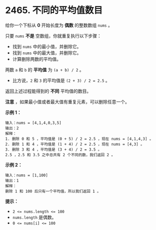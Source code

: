 # 2465. 不同的平均值数目

给你一个下标从 **0** 开始长度为 **偶数** 的整数数组 `nums` 。

只要 `nums` **不是** 空数组，你就重复执行以下步骤：

- 找到 `nums` 中的最小值，并删除它。
- 找到 `nums` 中的最大值，并删除它。
- 计算删除两数的平均值。

两数 `a` 和 `b` 的 **平均值** 为 `(a + b) / 2` 。

- 比方说，`2` 和 `3` 的平均值是 `(2 + 3) / 2 = 2.5` 。

返回上述过程能得到的 **不同** 平均值的数目。

**注意** ，如果最小值或者最大值有重复元素，可以删除任意一个。

**示例 1：**

```()
输入：nums = [4,1,4,0,3,5]
输出：2
解释：
1. 删除 0 和 5 ，平均值是 (0 + 5) / 2 = 2.5 ，现在 nums = [4,1,4,3] 。
2. 删除 1 和 4 ，平均值是 (1 + 4) / 2 = 2.5 ，现在 nums = [4,3] 。
3. 删除 3 和 4 ，平均值是 (3 + 4) / 2 = 3.5 。
2.5 ，2.5 和 3.5 之中总共有 2 个不同的数，我们返回 2 。
```

**示例 2：**

```()
输入：nums = [1,100]
输出：1
解释：
删除 1 和 100 后只有一个平均值，所以我们返回 1 。
```

**提示：**

- `2 <= nums.length <= 100`
- `nums.length` 是偶数。
- `0 <= nums[i] <= 100`
